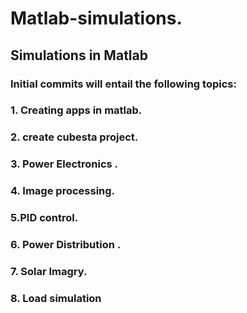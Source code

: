# Matlab-simulations.
## Simulations in Matlab
### Initial commits  will entail the following topics: 
### 1. Creating apps in matlab.
### 2. create  cubesta project.
### 3. Power Electronics .
### 4. Image processing.
### 5.PID control.
### 6. Power Distribution .
### 7. Solar Imagry.
### 8. Load simulation 
